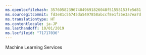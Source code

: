```yaml
---
ms.openlocfilehash: 3576058239674049691826048f51558153fe5d81
ms.sourcegitcommit: fd3e81c55745da5497858abccf8e1f26e3a7ea7d
ms.translationtype: HT
ms.contentlocale: ja-JP
ms.lasthandoff: 10/01/2019
ms.locfileid: "71717036"
---
```

Machine Learning Services 